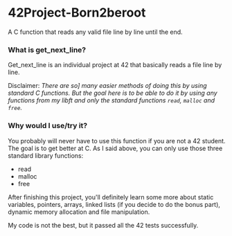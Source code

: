 # 42Project-Born2beroot
A C function that reads any valid file line by line until the end.

### What is get_next_line?

Get_next_line is an individual project at 42 that basically reads a file line by line.

Disclaimer: *There are so] many easier methods of doing this by using standard C functions. But the goal here is to be able to do it by using any functions from my libft and only the standard functions `read`, `malloc` and `free`.*

### Why would I use/try it?

You probably will never have to use this function if you are not a 42 student. The goal is to get better at C. As I said above, you can only use those three standard library functions:

* read
* malloc
* free

After finishing this project, you'll definitely learn some more about static variables, pointers, arrays, linked lists (if you decide to do the bonus part), dynamic memory allocation and file manipulation.

My code is not the best, but it passed all the 42 tests successfully.
